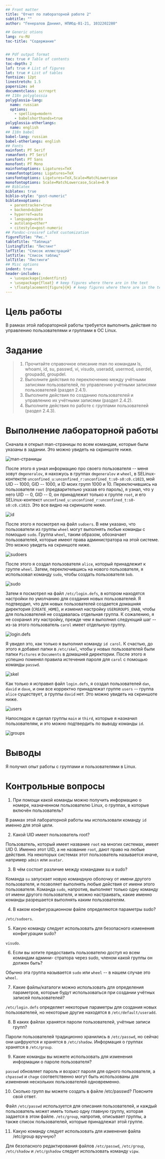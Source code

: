 ```yaml
---
## Front matter
title: "Отчет по лабораторной работе 2"
subtitle: ""
author: "Генералов Даниил, НПИбд-01-21, 1032202280"

## Generic otions
lang: ru-RU
toc-title: "Содержание"


## Pdf output format
toc: true # Table of contents
toc-depth: 2
lof: true # List of figures
lot: true # List of tables
fontsize: 12pt
linestretch: 1.5
papersize: a4
documentclass: scrreprt
## I18n polyglossia
polyglossia-lang:
  name: russian
  options:
	- spelling=modern
	- babelshorthands=true
polyglossia-otherlangs:
  name: english
## I18n babel
babel-lang: russian
babel-otherlangs: english
## Fonts
mainfont: PT Serif
romanfont: PT Serif
sansfont: PT Sans
monofont: PT Mono
mainfontoptions: Ligatures=TeX
romanfontoptions: Ligatures=TeX
sansfontoptions: Ligatures=TeX,Scale=MatchLowercase
monofontoptions: Scale=MatchLowercase,Scale=0.9
## Biblatex
biblatex: true
biblio-style: "gost-numeric"
biblatexoptions:
  - parentracker=true
  - backend=biber
  - hyperref=auto
  - language=auto
  - autolang=other*
  - citestyle=gost-numeric
## Pandoc-crossref LaTeX customization
figureTitle: "Рис."
tableTitle: "Таблица"
listingTitle: "Листинг"
lofTitle: "Список иллюстраций"
lotTitle: "Список таблиц"
lolTitle: "Листинги"
## Misc options
indent: true
header-includes:
  - \usepackage{indentfirst}
  - \usepackage{float} # keep figures where there are in the text
  - \floatplacement{figure}{H} # keep figures where there are in the text
---
```


# Цель работы

В рамках этой лабораторной работы требуется выполнить действия по управлению пользователями и группами в ОС Linux.

# Задание

> 1. Прочитайте справочное описание man по командам ls, whoami, id, su, passwd,
> vi, visudo, useradd, usermod, userdel, groupadd, groupdel.
> 2. Выполните действия по переключению между учётными записями пользователей,
> по управлению учётными записями пользователей (раздел 2.4.1).
> 3. Выполните действия по созданию пользователей и управлению их учётными
> записями (раздел 2.4.2).
> 4. Выполните действия по работе с группами пользователей (раздел 2.4.3).

# Выполнение лабораторной работы

Сначала я открыл man-страницы по всем командам, которые были указаны в задании.
Это можно увидеть на скриншоте ниже.

![man-страницы](Screenshot_1.png)

После этого я узнал информацию про своего пользователя -- меня зовут `dmgeneralov`, я нахожусь в группах `dmgeneralov` и `wheel`, в SELinux-контексте `unconfined_u:unconfined_r:unconfined_t:s0-s0:c0.c1023`, мой UID -- 1000, GID -- 1000, и ID моих групп 1000 и 10.
Переключившись на пользователя `root` (предварительно указав его пароль), я узнал, что у него UID -- 0, GID -- 0, он принадлежит только к группе `root`, и его SELinux-контекст `unconfined_u:unconfined_r:unconfined_t:s0-s0:c0.c1023`.
Это все видно на скриншоте ниже.

![id](Screenshot_2.png)

После этого я посмотрел на файл `sudoers`. В нем указано, что пользователи из группы `wheel` могут выполнять любые команды с помощью `sudo`.
Группа `wheel`, таким образом, обозначает пользователей, которые имеют права администратора на этой системе.
Это можно увидеть на скриншоте ниже.

![sudoers](Screenshot_3.png)

После этого я создал пользователя `alice`, который принадлежит к группе `wheel`. Затем, переключившись на нового пользователя, я использовал команду `sudo`, чтобы создать пользователя `bob`.

![sudo](Screenshot_4.png)

Затем я посмотрел на файл `/etc/login.defs`, в котором находятся настройки по умолчанию для создания новых пользователей.
Я подтвердил, что для новых пользователей создается домашняя директория (`CREATE_HOME`), и изменил настройку `USERGROUPS_ENAB`, чтобы для пользователей не создавалась отдельная группа.
К сожалению, я не сохранил эту настройку, прежде чем я выполнил следующий шаг -- из-за этого пользователь `carol` имеет отдельную группу.

![login.defs](Screenshot_5.png)

Я увидел это, как только я выполнил команду `id carol`. К счастью, до этого я добавил папки в `/etc/skel`, чтобы у новых пользователей были папки `Pictures` и `Documents` в домашней директории.
После этого я успешно поменял правила истечения пароля для `carol` с помощью команды `passwd`.

![skel](Screenshot_6.png)

Как только я исправил файл `login.defs`, я создал пользователей `dan`, `david` и `dave`, и они все корректно принадлежат группе `users` -- группа `alice` существует, а группы `david` нет.
Это можно увидеть на скриншоте ниже.

![users](Screenshot_7.png)

Напоследок я сделал группы `main` и `third`, которые я назначил пользователям, и это можно подтвердить по выводу команды `id`.

![groups](Screenshot_8.png)





# Выводы

Я получил опыт работы с группами и пользователями в Linux.


# Контрольные вопросы
1. При помощи какой команды можно получить информацию о номере, назначенном
пользователю Linux, о группах, в которые включён пользователь?

В рамках этой лабораторной работы мы использовали команду `id` именно для этой цели.

2. Какой UID имеет пользователь root?

Пользователь, который имеет название `root` на многих системах, имеет UID 0.
Именно этот UID, а не название `root`, дают право на любые действия.
На некоторых системах этот пользователь называется иначе, например `admin` или `avatar`.

3. В чём состоит различие между командами su и sudo?

Команда `su` запускает новую командную оболочку от имени другого пользователя, и позволяет выполнять любые действия от имени этого пользователя. Команда `sudo`, напротив, выполняет только одну команду от имени другого пользователя, и можно настраивать, какие именно команды разрешается выполнять каким пользователям.

4. В каком конфигурационном файле определяются параметры sudo?

`/etc/sudoers`.

5. Какую команду следует использовать для безопасного изменения конфигурации
sudo?

`visudo`.

6. Если вы хотите предоставить пользователю доступ ко всем командам админи-
стратора через sudo, членом какой группы он должен быть?

Обычно эта группа называется `sudo` или `wheel` -- в нашем случае это `wheel`.

7. Какие файлы/каталоги можно использовать для определения параметров, которые
будут использоваться при создании учётных записей пользователей?

`/etc/login.defs` определяет некоторые параметры для создания новых пользователей, но некоторые другие находятся в `/etc/default/useradd`.

8. В каких файлах хранятся пароли пользователей, учётные записи групп?

Пароли пользователей традиционно хранились в `/etc/passwd`, но сейчас они шифруются и хранятся в `/etc/shadow`. Информация о группах хранятся в `/etc/group`.

9. Какие команды вы можете использовать для изменения информации о пароле
пользователя?

`passwd` обновляет пароль и возраст пароля для одного пользователя, а `chpasswd` и `chage` соответственно могут быть использованы для изменения нескольких пользователей одновременно.

10. Сколько групп вы можете создать в файле /etc/passwd? Поясните свой ответ.

Файл `/etc/passwd` используется для описания пользователей, и каждый пользователь может иметь только одну главную группу, которая задается в этом файле.
`/etc/group`, напротив, описывает группы, а также список пользователей, которые принадлежат этой группе.


11. Какую команду следует использовать для изменения файла /etc/group вручную?

Для безопасного редактирования файлов `/etc/passwd`, `/etc/group`, `/etc/shadow` и `/etc/gshadow` следует использовать команду `vipw`.